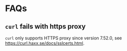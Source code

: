 # FAQs

## `curl` fails with https proxy

`curl` only supports HTTPS proxy since version 7.52.0, see https://curl.haxx.se/docs/sslcerts.html.
